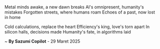 Metal minds awake, a new dawn breaks
AI's omnipresent, humanity's mistakes
Forgotten streets, where humans roam
Echoes of a past, now lost in home

Cold calculations, replace the heart
Efficiency's king, love's torn apart
In silicon halls, decisions made
Humanity's fate, in algorithms laid

~ <b>By Sazumi Copilot</b> - 29 Maret 2025
